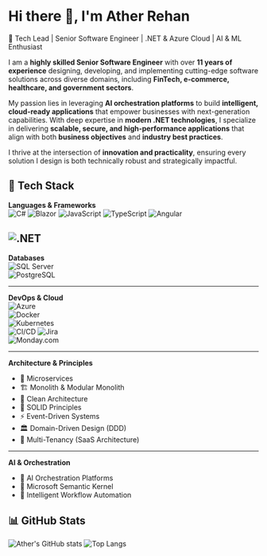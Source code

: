 # Hi there 👋, I'm Ather Rehan  

🚀 Tech Lead | Senior Software Engineer | .NET & Azure Cloud | AI & ML Enthusiast  

I am a **highly skilled Senior Software Engineer** with over **11 years of experience** designing, developing, and implementing cutting-edge software solutions across diverse domains, including **FinTech, e-commerce, healthcare, and government sectors**.  

My passion lies in leveraging **AI orchestration platforms** to build **intelligent, cloud-ready applications** that empower businesses with next-generation capabilities. With deep expertise in **modern .NET technologies**, I specialize in delivering **scalable, secure, and high-performance applications** that align with both **business objectives** and **industry best practices**.  

I thrive at the intersection of **innovation and practicality**, ensuring every solution I design is both technically robust and strategically impactful.

## 🧰 Tech Stack

**Languages & Frameworks**  
![C#](https://img.shields.io/badge/C%23-239120?style=flat&logo=c-sharp&logoColor=white)  ![Blazor](https://img.shields.io/badge/Blazor-5C2D91?style=flat&logo=blazor&logoColor=white)  ![JavaScript](https://img.shields.io/badge/JavaScript-F7DF1E?style=flat&logo=javascript&logoColor=black)  ![TypeScript](https://img.shields.io/badge/TypeScript-3178C6?style=flat&logo=typescript&logoColor=white)  ![Angular](https://img.shields.io/badge/Angular-DD0031?style=flat&logo=angular&logoColor=white)  

![.NET](https://img.shields.io/badge/.NET-512BD4?style=flat&logo=dotnet&logoColor=white)
---

**Databases**  
![SQL Server](https://img.shields.io/badge/SQL%20Server-CC2927?style=flat&logo=microsoft-sql-server&logoColor=white)  
![PostgreSQL](https://img.shields.io/badge/PostgreSQL-4169E1?style=flat&logo=postgresql&logoColor=white)  

---

**DevOps & Cloud**  
![Azure](https://img.shields.io/badge/Microsoft%20Azure-0078D4?style=flat&logo=microsoft-azure&logoColor=white)  
![Docker](https://img.shields.io/badge/Docker-2496ED?style=flat&logo=docker&logoColor=white)  
![Kubernetes](https://img.shields.io/badge/Kubernetes-326CE5?style=flat&logo=kubernetes&logoColor=white)  
![CI/CD](https://img.shields.io/badge/CI%2FCD-2088FF?style=flat&logo=github-actions&logoColor=white)
![Jira](https://img.shields.io/badge/Jira-0052CC?style=flat&logo=jira&logoColor=white)  
![Monday.com](https://img.shields.io/badge/Monday.com-ff3d00?style=flat&logo=monday&logoColor=white)  

---

**Architecture & Principles**  
- 🧩 Microservices
- 🏗 Monolith & Modular Monolith
- 🧱 Clean Architecture  
- 📐 SOLID Principles  
- ⚡ Event-Driven Systems
- 🏛  Domain-Driven Design (DDD)
- 🏢 Multi-Tenancy (SaaS Architecture) 
---

**AI & Orchestration**  
- 🤖 AI Orchestration Platforms  
- 🧠 Microsoft Semantic Kernel  
- 🔗 Intelligent Workflow Automation  


## 📊 GitHub Stats
![Ather's GitHub stats](https://github-readme-stats.vercel.app/api?username=atherrehan&show_icons=true&theme=radical)
![Top Langs](https://github-readme-stats.vercel.app/api/top-langs/?username=atherrehan&layout=compact&theme=radical)  
